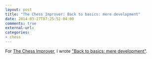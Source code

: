 ```yaml
---
layout: post
title: "The Chess Improver: Back to basics: mere development"
date: 2014-03-27T07:25:52-04:00
comments: true
external-url: 
categories: 
- chess
---
```

For [The Chess Improver](http://chessimprover.com/), I wrote ["Back to basics: mere development"](http://chessimprover.com/back-to-basics-mere-eevelopment/).

